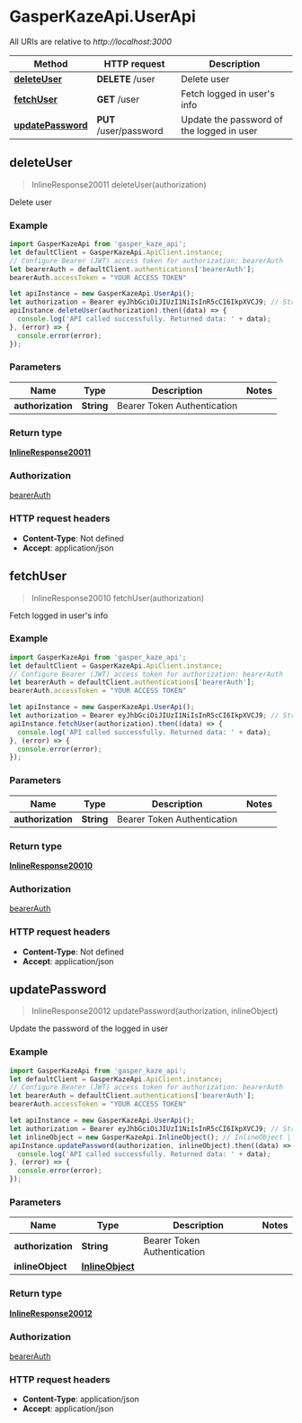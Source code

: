 # GasperKazeApi.UserApi

All URIs are relative to *http://localhost:3000*

Method | HTTP request | Description
------------- | ------------- | -------------
[**deleteUser**](UserApi.md#deleteUser) | **DELETE** /user | Delete user
[**fetchUser**](UserApi.md#fetchUser) | **GET** /user | Fetch logged in user&#39;s info
[**updatePassword**](UserApi.md#updatePassword) | **PUT** /user/password | Update the password of the logged in user



## deleteUser

> InlineResponse20011 deleteUser(authorization)

Delete user

### Example

```javascript
import GasperKazeApi from 'gasper_kaze_api';
let defaultClient = GasperKazeApi.ApiClient.instance;
// Configure Bearer (JWT) access token for authorization: bearerAuth
let bearerAuth = defaultClient.authentications['bearerAuth'];
bearerAuth.accessToken = "YOUR ACCESS TOKEN"

let apiInstance = new GasperKazeApi.UserApi();
let authorization = Bearer eyJhbGciOiJIUzI1NiIsInR5cCI6IkpXVCJ9; // String | Bearer Token Authentication
apiInstance.deleteUser(authorization).then((data) => {
  console.log('API called successfully. Returned data: ' + data);
}, (error) => {
  console.error(error);
});

```

### Parameters


Name | Type | Description  | Notes
------------- | ------------- | ------------- | -------------
 **authorization** | **String**| Bearer Token Authentication | 

### Return type

[**InlineResponse20011**](InlineResponse20011.md)

### Authorization

[bearerAuth](../README.md#bearerAuth)

### HTTP request headers

- **Content-Type**: Not defined
- **Accept**: application/json


## fetchUser

> InlineResponse20010 fetchUser(authorization)

Fetch logged in user&#39;s info

### Example

```javascript
import GasperKazeApi from 'gasper_kaze_api';
let defaultClient = GasperKazeApi.ApiClient.instance;
// Configure Bearer (JWT) access token for authorization: bearerAuth
let bearerAuth = defaultClient.authentications['bearerAuth'];
bearerAuth.accessToken = "YOUR ACCESS TOKEN"

let apiInstance = new GasperKazeApi.UserApi();
let authorization = Bearer eyJhbGciOiJIUzI1NiIsInR5cCI6IkpXVCJ9; // String | Bearer Token Authentication
apiInstance.fetchUser(authorization).then((data) => {
  console.log('API called successfully. Returned data: ' + data);
}, (error) => {
  console.error(error);
});

```

### Parameters


Name | Type | Description  | Notes
------------- | ------------- | ------------- | -------------
 **authorization** | **String**| Bearer Token Authentication | 

### Return type

[**InlineResponse20010**](InlineResponse20010.md)

### Authorization

[bearerAuth](../README.md#bearerAuth)

### HTTP request headers

- **Content-Type**: Not defined
- **Accept**: application/json


## updatePassword

> InlineResponse20012 updatePassword(authorization, inlineObject)

Update the password of the logged in user

### Example

```javascript
import GasperKazeApi from 'gasper_kaze_api';
let defaultClient = GasperKazeApi.ApiClient.instance;
// Configure Bearer (JWT) access token for authorization: bearerAuth
let bearerAuth = defaultClient.authentications['bearerAuth'];
bearerAuth.accessToken = "YOUR ACCESS TOKEN"

let apiInstance = new GasperKazeApi.UserApi();
let authorization = Bearer eyJhbGciOiJIUzI1NiIsInR5cCI6IkpXVCJ9; // String | Bearer Token Authentication
let inlineObject = new GasperKazeApi.InlineObject(); // InlineObject | 
apiInstance.updatePassword(authorization, inlineObject).then((data) => {
  console.log('API called successfully. Returned data: ' + data);
}, (error) => {
  console.error(error);
});

```

### Parameters


Name | Type | Description  | Notes
------------- | ------------- | ------------- | -------------
 **authorization** | **String**| Bearer Token Authentication | 
 **inlineObject** | [**InlineObject**](InlineObject.md)|  | 

### Return type

[**InlineResponse20012**](InlineResponse20012.md)

### Authorization

[bearerAuth](../README.md#bearerAuth)

### HTTP request headers

- **Content-Type**: application/json
- **Accept**: application/json

